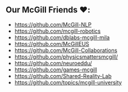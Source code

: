 ## Our McGill Friends ❤️:

- https://github.com/McGill-NLP
- https://github.com/mcgill-robotics
- https://github.com/dblabs-mcgill-mila
- https://github.com/McGillEUS
- https://github.com/McGill-Collaborations
- https://github.com/physicsmattersmcgill/
- https://github.com/neuroeddu/
- https://github.com/games-mcgill 
- https://github.com/Shared-Reality-Lab
- https://github.com/topics/mcgill-university


<!--

**Here are some ideas to get you started:**

🙋‍♀️ A short introduction - what is your organization all about?
🌈 Contribution guidelines - how can the community get involved?
👩‍💻 Useful resources - where can the community find your docs? Is there anything else the community should know?
🍿 Fun facts - what does your team eat for breakfast?
🧙 Remember, you can do mighty things with the power of [Markdown](https://docs.github.com/github/writing-on-github/getting-started-with-writing-and-formatting-on-github/basic-writing-and-formatting-syntax)
-->
